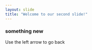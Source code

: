```yaml
---
layout: slide
title: "Welcome to our second slide!"
---
```

### something new
Use the left arrow to go back